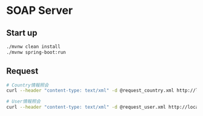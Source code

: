 # SOAP Server

## Start up

```sh
./mvnw clean install
./mvnw spring-boot:run
```

## Request

```sh
# Country情報照会
curl --header "content-type: text/xml" -d @request_country.xml http://localhost:8080/ws

# User情報照会
curl --header "content-type: text/xml" -d @request_user.xml http://localhost:8080/ws
```
